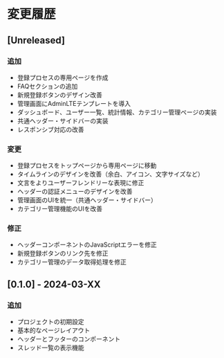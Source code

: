 # 変更履歴

## [Unreleased]

### 追加
- 登録プロセスの専用ページを作成
- FAQセクションの追加
- 新規登録ボタンのデザイン改善
- 管理画面にAdminLTEテンプレートを導入
- ダッシュボード、ユーザー一覧、統計情報、カテゴリー管理ページの実装
- 共通ヘッダー・サイドバーの実装
- レスポンシブ対応の改善

### 変更
- 登録プロセスをトップページから専用ページに移動
- タイムラインのデザインを改善（余白、アイコン、文字サイズなど）
- 文言をよりユーザーフレンドリーな表現に修正
- ヘッダーの認証メニューのデザインを改善
- 管理画面のUIを統一（共通ヘッダー・サイドバー）
- カテゴリー管理機能のUIを改善

### 修正
- ヘッダーコンポーネントのJavaScriptエラーを修正
- 新規登録ボタンのリンク先を修正
- カテゴリー管理のデータ取得処理を修正

## [0.1.0] - 2024-03-XX

### 追加
- プロジェクトの初期設定
- 基本的なページレイアウト
- ヘッダーとフッターのコンポーネント
- スレッド一覧の表示機能 